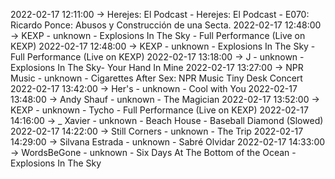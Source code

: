 2022-02-17 12:11:00 -> Herejes: El Podcast - Herejes: El Podcast - E070: Ricardo Ponce: Abusos y Construcción de una Secta.
2022-02-17 12:48:00 -> KEXP - unknown - Explosions In The Sky - Full Performance (Live on KEXP)
2022-02-17 12:48:00 -> KEXP - unknown - Explosions In The Sky - Full Performance (Live on KEXP)
2022-02-17 13:18:00 -> J - unknown - Explosions In The Sky- Your Hand In Mine
2022-02-17 13:27:00 -> NPR Music - unknown - Cigarettes After Sex: NPR Music Tiny Desk Concert
2022-02-17 13:42:00 -> Her's - unknown - Cool with You
2022-02-17 13:48:00 -> Andy Shauf - unknown - The Magician
2022-02-17 13:52:00 -> KEXP - unknown - Tycho - Full Performance (Live on KEXP)
2022-02-17 14:16:00 -> _ Xavier - unknown - Beach House - Baseball Diamond (Slowed)
2022-02-17 14:22:00 -> Still Corners - unknown - The Trip
2022-02-17 14:29:00 -> Silvana Estrada - unknown - Sabré Olvidar
2022-02-17 14:33:00 -> WordsBeGone - unknown - Six Days At The Bottom of the Ocean - Explosions In The Sky
